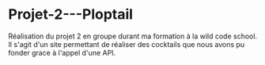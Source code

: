 # Projet-2---Ploptail

Réalisation du projet 2 en groupe durant ma formation à la wild code school. 
Il s'agit d'un site permettant de réaliser des cocktails que nous avons pu fonder grace à l'appel d'une API. 
